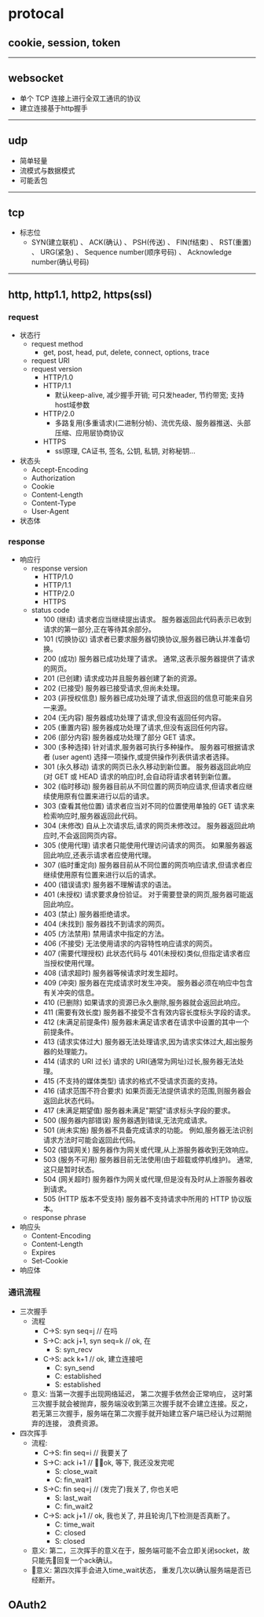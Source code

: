 # protocal

## cookie, session, token
---
## websocket
- 单个 TCP 连接上进行全双工通讯的协议
- 建立连接基于http握手
---
## udp
- 简单轻量
- 流模式与数据模式
- 可能丢包
---
## tcp
- 标志位
    - SYN(建立联机) 、 ACK(确认) 、 PSH(传送) 、 FIN(f结束) 、 RST(重置) 、 URG(紧急) 、 Sequence number(顺序号码) 、 Acknowledge number(确认号码)
---
## http, http1.1, http2, https(ssl)
### request
- 状态行
    - request method
        - get, post, head, put, delete, connect, options, trace
    - request URI
    - request version
        - HTTP/1.0
        - HTTP/1.1
            - 默认keep-alive, 减少握手开销; 可只发header, 节约带宽; 支持host域参数
        - HTTP/2.0
            - 多路复用(多重请求)(二进制分帧)、流优先级、服务器推送、头部压缩、应用层协商协议
        - HTTPS
            - ssl原理, CA证书, 签名, 公钥, 私钥, 对称秘钥...
- 状态头
    - Accept-Encoding
    - Authorization
    - Cookie
    - Content-Length
    - Content-Type
    - User-Agent
- 状态体
### response
- 响应行
    - response version
        - HTTP/1.0
        - HTTP/1.1
        - HTTP/2.0
        - HTTPS
    - status code
        - 100   (继续) 请求者应当继续提出请求。 服务器返回此代码表示已收到请求的第一部分,正在等待其余部分。    
        - 101   (切换协议) 请求者已要求服务器切换协议,服务器已确认并准备切换。
        - 200   (成功)  服务器已成功处理了请求。 通常,这表示服务器提供了请求的网页。   
        - 201   (已创建)  请求成功并且服务器创建了新的资源。   
        - 202   (已接受)  服务器已接受请求,但尚未处理。   
        - 203   (非授权信息)  服务器已成功处理了请求,但返回的信息可能来自另一来源。   
        - 204   (无内容)  服务器成功处理了请求,但没有返回任何内容。   
        - 205   (重置内容) 服务器成功处理了请求,但没有返回任何内容。  
        - 206   (部分内容)  服务器成功处理了部分 GET 请求。   
        - 300   (多种选择)  针对请求,服务器可执行多种操作。 服务器可根据请求者 (user agent) 选择一项操作,或提供操作列表供请求者选择。   
        - 301   (永久移动)  请求的网页已永久移动到新位置。 服务器返回此响应(对 GET 或 HEAD 请求的响应)时,会自动将请求者转到新位置。  
        - 302   (临时移动)  服务器目前从不同位置的网页响应请求,但请求者应继续使用原有位置来进行以后的请求。  
        - 303   (查看其他位置) 请求者应当对不同的位置使用单独的 GET 请求来检索响应时,服务器返回此代码。  
        - 304   (未修改) 自从上次请求后,请求的网页未修改过。 服务器返回此响应时,不会返回网页内容。   
        - 305   (使用代理) 请求者只能使用代理访问请求的网页。 如果服务器返回此响应,还表示请求者应使用代理。   
        - 307   (临时重定向)  服务器目前从不同位置的网页响应请求,但请求者应继续使用原有位置来进行以后的请求。
        - 400   (错误请求) 服务器不理解请求的语法。   
        - 401   (未授权) 请求要求身份验证。 对于需要登录的网页,服务器可能返回此响应。   
        - 403   (禁止) 服务器拒绝请求。  
        - 404   (未找到) 服务器找不到请求的网页。  
        - 405   (方法禁用) 禁用请求中指定的方法。   
        - 406   (不接受) 无法使用请求的内容特性响应请求的网页。   
        - 407   (需要代理授权) 此状态代码与 401(未授权)类似,但指定请求者应当授权使用代理。  
        - 408   (请求超时)  服务器等候请求时发生超时。   
        - 409   (冲突)  服务器在完成请求时发生冲突。 服务器必须在响应中包含有关冲突的信息。   
        - 410   (已删除)  如果请求的资源已永久删除,服务器就会返回此响应。   
        - 411   (需要有效长度) 服务器不接受不含有效内容长度标头字段的请求。   
        - 412   (未满足前提条件) 服务器未满足请求者在请求中设置的其中一个前提条件。   
        - 413   (请求实体过大) 服务器无法处理请求,因为请求实体过大,超出服务器的处理能力。   
        - 414   (请求的 URI 过长) 请求的 URI(通常为网址)过长,服务器无法处理。   
        - 415   (不支持的媒体类型) 请求的格式不受请求页面的支持。   
        - 416   (请求范围不符合要求) 如果页面无法提供请求的范围,则服务器会返回此状态代码。   
        - 417   (未满足期望值) 服务器未满足"期望"请求标头字段的要求。   
        - 500   (服务器内部错误)  服务器遇到错误,无法完成请求。   
        - 501   (尚未实施) 服务器不具备完成请求的功能。 例如,服务器无法识别请求方法时可能会返回此代码。   
        - 502   (错误网关) 服务器作为网关或代理,从上游服务器收到无效响应。   
        - 503   (服务不可用) 服务器目前无法使用(由于超载或停机维护)。 通常,这只是暂时状态。   
        - 504   (网关超时)  服务器作为网关或代理,但是没有及时从上游服务器收到请求。   
        - 505   (HTTP 版本不受支持) 服务器不支持请求中所用的 HTTP 协议版本。  
    - response phrase
- 响应头
    - Content-Encoding
    - Content-Length
    - Expires
    - Set-Cookie
- 响应体
### 通讯流程
- 三次握手
    - 流程
        - C->S: syn seq=j // 在吗
        - S->C: ack j+1, syn seq=k // ok, 在
            - S: syn_recv
        - C->S: ack k+1 // ok, 建立连接吧
            - C: syn_send
            - C: established
            - S: established
    - 意义: 当第一次握手出现网络延迟， 第二次握手依然会正常响应， 这时第三次握手就会被抛弃，服务端没收到第三次握手就不会建立连接。反之，若无第三次握手，服务端在第二次握手就开始建立客户端已经认为过期抛弃的连接， 浪费资源。
- 四次挥手
    - 流程:
        - C->S: fin seq=i // 我要关了
        - S->C: ack i+1 // ok, 等下, 我还没发完呢
            - S: close_wait
            - C: fin_wait1
        - S->C: fin seq=j // (发完了)我关了, 你也关吧
            - S: last_wait
            - C: fin_wait2
        - C->S: ack j+1 // ok, 我也关了, 并且轮询几下检测是否真断了。
            - C: time_wait
            - C: closed
            - S: closed
    - 意义: 第二，三次挥手的意义在于，服务端可能不会立即关闭socket，故只能先回复一个ack确认。
    - 意义: 第四次挥手会进入time_wait状态， 重发几次以确认服务端是否已经断开。
## OAuth2
